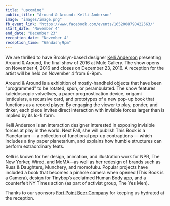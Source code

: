 ```yaml
---
title: "upcoming"
public_title: "Around & Around: Kelli Anderson"
image: "images/image.png"
fb_event_link: "https://www.facebook.com/events/1652008798422563/"
start_date: "November 4"
end_date: "December 23"
reception_date: "November 4"
reception_time: "6&ndash;9pm"
---
```


We are thrilled to have Brooklyn-based designer [Kelli Anderson](http://www.kellianderson.com/) presenting Around & Around, the final show of 2016 at Mule Gallery. The show opens on November 4, 2016 and closes on December 23, 2016. A reception for the artist will be held on November 4 from 6-9pm.

Around & Around is a exhibition of mostly-handheld objects that have been "programmed" to be rotated, spun, or perambulated. The show features kaleidoscopic volvellves, a paper prognostication device, origami lenticulars, a recursive card, and prototypes of a new pop-up book that functions as a record player. By engaging the viewer to play, ponder, and tinker, each piece invites direct interaction with invisible forces larger than is implied by its lo-fi form.

Kelli Anderson is an interaction designer interested in exposing invisible forces at play in the world. Next Fall, she will publish This Book is a Planetarium — a collection of functional pop-up contraptions — which includes a tiny paper planetarium, and explains how humble structures can perform extraordinary feats. 

Kelli is known for her design, animation, and illustration work for NPR, The New Yorker, Wired, and MoMA—as well as her redesign of brands such as Russ & Daughters, Munchery, and momofuku. Popular projects have included a book that becomes a pinhole camera when opened (This Book is a Camera), design for Tinybop’s acclaimed Human Body app, and a counterfeit NY Times action (as part of activist group, The Yes Men).

Thanks to our sponsors [Fort Point Beer Company](http://www.fortpointbeer.com/) for keeping us hydrated at the reception.
